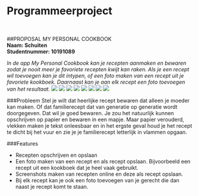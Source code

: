 # Programmeerproject
<br>

##PROPOSAL MY PERSONAL COOKBOOK
<br>
**Naam: Schuiten<br>
Studentnummer: 10191089**

*In de app My Personal Cookbook kan je recepten aanmaken en bewaren zodat je nooit meer je favoriete recepten kwijt kan raken. Als je een recept wil toevoegen kan je dit intypen, of een foto maken van een recept uit je favoriete kookboek. Daarnaast kan je aan elk recept een foto toevoegen van het resultaat.*
<img src="doc/Schermafbeelding 2016-06-23 om 13.44.10.png"></img>
<img src="doc/Schermafbeelding 2016-06-23 om 13.44.34.png"></img>
<img src="doc/Schermafbeelding 2016-06-23 om 14.06.46.png"></img>
<img src="doc/Schermafbeelding 2016-06-23 om 14.07.06.png"></img>
<img src="doc/Screenshot_2016-06-23-13-36-53.png"></img>
<img src="doc/Screenshot_2016-06-23-13-37-08.png"></img>
<img src="doc/Screenshot_2016-06-23-13-37-15.png"></img>
<img src="doc/Screenshot_2016-06-23-13-38-12.png"></img>

###Probleem
Stel je wilt dat heerlijke recept bewaren dat alleen je moeder kan maken. Of dat familierecept dat van generatie op generatie wordt doorgegeven. Dat wil je goed bewaren. Je zou het natuurlijk kunnen opschrijven op papier en bewaren in een mapje. Maar papier verouderd, vlekken maken je tekst onleesbaar en in het ergste geval houd je het recept te dicht bij het vuur en zie je je familierecept letterlijk in vlammen opgaan. 

###Features
- Recepten opschrijven en opslaan
- Een foto maken van een recept en als recept opslaan. Bijvoorbeeld een recept uit een kookboek dat je heel vaak gebruikt.
- Screenshots maken van recepten online en deze als recept opslaan.
- Bij elk recept kan je ook een foto toevoegen van je gerecht die dan naast je recept komt te staan.
